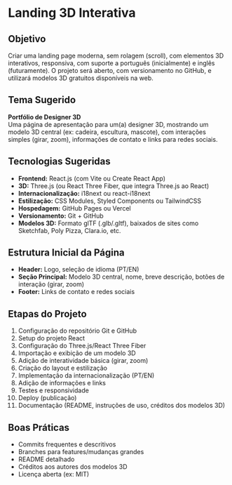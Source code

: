 # Landing 3D Interativa

## Objetivo
Criar uma landing page moderna, sem rolagem (scroll), com elementos 3D interativos, responsiva, com suporte a português (inicialmente) e inglês (futuramente). O projeto será aberto, com versionamento no GitHub, e utilizará modelos 3D gratuitos disponíveis na web.

## Tema Sugerido
**Portfólio de Designer 3D**  
Uma página de apresentação para um(a) designer 3D, mostrando um modelo 3D central (ex: cadeira, escultura, mascote), com interações simples (girar, zoom), informações de contato e links para redes sociais.

## Tecnologias Sugeridas
- **Frontend:** React.js (com Vite ou Create React App)
- **3D:** Three.js (ou React Three Fiber, que integra Three.js ao React)
- **Internacionalização:** i18next ou react-i18next
- **Estilização:** CSS Modules, Styled Components ou TailwindCSS
- **Hospedagem:** GitHub Pages ou Vercel
- **Versionamento:** Git + GitHub
- **Modelos 3D:** Formato glTF (.glb/.gltf), baixados de sites como Sketchfab, Poly Pizza, Clara.io, etc.

## Estrutura Inicial da Página
- **Header:** Logo, seleção de idioma (PT/EN)
- **Seção Principal:** Modelo 3D central, nome, breve descrição, botões de interação (girar, zoom)
- **Footer:** Links de contato e redes sociais

## Etapas do Projeto
1. Configuração do repositório Git e GitHub
2. Setup do projeto React
3. Configuração do Three.js/React Three Fiber
4. Importação e exibição de um modelo 3D
5. Adição de interatividade básica (girar, zoom)
6. Criação do layout e estilização
7. Implementação da internacionalização (PT/EN)
8. Adição de informações e links
9. Testes e responsividade
10. Deploy (publicação)
11. Documentação (README, instruções de uso, créditos dos modelos 3D)

## Boas Práticas
- Commits frequentes e descritivos
- Branches para features/mudanças grandes
- README detalhado
- Créditos aos autores dos modelos 3D
- Licença aberta (ex: MIT) 